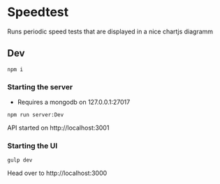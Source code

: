 # Speedtest

Runs periodic speed tests that are displayed in a nice chartjs diagramm

## Dev

```
npm i
```

### Starting the server

- Requires a mongodb on 127.0.0.1:27017

```
npm run server:Dev
```

API started on http://localhost:3001

### Starting the UI

```
gulp dev
```

Head over to http://localhost:3000

